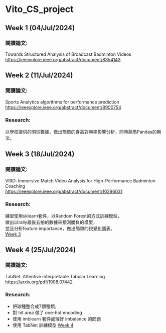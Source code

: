 # Vito_CS_project

## Week 1 (04/Jul/2024)
### 閱讀論文:
Towards Structured Analysis of Broadcast Badminton Videos  
https://ieeexplore.ieee.org/abstract/document/8354143

## Week 2 (11/Jul/2024)
### 閱讀論文:
Sports Analytics algorithms for performance prediction  
https://ieeexplore.ieee.org/abstract/document/8900754
### Research:
以學校提供的羽球數據，做出簡單的身高對勝率影響分析，同時熟悉Pandas的用法。

## Week 3 (18/Jul/2024)
### 閱讀論文:
VIRD: Immersive Match Video Analysis for High-Performance Badminton Coaching\
https://ieeexplore.ieee.org/abstract/document/10296031
### Research:
練習使用sklearn套件，以Random Forest的方式訓練模型，\
做出以rally最後五拍的數據來預測勝負的模型，\
並且分析feature importance，做出簡單的視覺化圖表。\
[Week 3](/week3/week3_README.md)

## Week 4 (25/Jul/2024)
### 閱讀論文:
TabNet: Attentive Interpretable Tabular Learning\
https://arxiv.org/pdf/1908.07442 
### Research:
- 把球種整合成7個種類，
- 對 hit area 做了 one-hot encoding
- 使用 imblearn 套件處理好 imbalance 的問題
- 使用 TabNet 訓練模型
[Week 4](/week4/week4_README.md)
